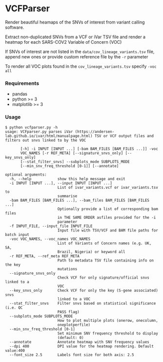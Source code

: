 # VCFParser
Render beautiful heamaps of the SNVs of interest from variant calling software.

Extract non-duplicated SNVs from a VCF or iVar TSV file and render a heatmap for each 
SARS-COV2 Variable of Concern (VOC)

If SNVs of interest are not listed in the `data/cov_lineage_variants.tsv` file,
append new ones or provide custom reference file by the `-r` parameter

To render all VOC plots found in the `cov_lineage_variants.tsv` specify `-voc all`

### Requirements
* pandas
* python >= 3
* matplotlib >= 3 

### Usage

```
$ python vcfparser.py -h
usage: VCFparser.py parses iVar (https://andersen-lab.github.io/ivar/html/manualpage.html) TSV or VCF output files and filters out snvs linked to by the VOC

       [-h] -i INPUT [INPUT ...] [-bam BAM_FILES [BAM_FILES ...]] -voc
       VOC_NAMES [-r REF_META] [--signature_snvs_only] [--key_snvs_only]
       [--stat_filter_snvs] --subplots_mode SUBPLOTS_MODE
       [--min_snv_freq_threshold [0-1]] [--annotate]

optional arguments:
  -h, --help            show this help message and exit
  -i INPUT [INPUT ...], --input INPUT [INPUT ...]
                        List of ivar_variants.vcf or ivar_variants.tsv to
                        summarise
  -bam BAM_FILES [BAM_FILES ...], --bam_files BAM_FILES [BAM_FILES ...]
                        Optionally provide a list of corresponding bam files
                        in THE SAME ORDER asfiles provided for the -i
                        parameter
  -f INPUT_FILE, --input_file INPUT_FILE
                        Input file with TSV/VCF and BAM file paths for batch input
  -voc VOC_NAMES, --voc_names VOC_NAMES
                        List of Variants of Concern names (e.g. UK, SA,
                        Brazil, Nigeria) or keyword all
  -r REF_META, --ref_meta REF_META
                        Path to metadata TSV file containing info on the key
                        mutations
  --signature_snvs_only
                        Check VCF for only signature/official snvs linked to a
                        VOC
  --key_snvs_only       Check VCF for only the key (S-gene associated) snvs
                        linked to a VOC
  --stat_filter_snvs    Filter snvs based on statistical significance (i.e. QC
                        PASS flag)
  --subplots_mode SUBPLOTS_MODE
                        How to plot multiple plots (onerow, onecolumn,
                        oneplotperfile)
  --min_snv_freq_threshold [0-1]
                        Set minimum SNV frequency threshold to display
                        (default: 0)
  --annotate            Annotate heatmap with SNV frequency values
  --dpi 400             DPI value for the heatmap rendering. Default value:400
  --font_size 2.5       Labels font size for both axis: 2.5
```

